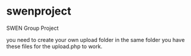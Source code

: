 # swenproject
SWEN Group Project

you need to create your own upload folder in the same folder you have these files for the upload.php to work.
